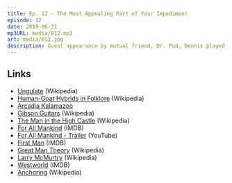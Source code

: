 ```yaml
---
title: Ep. 12 - The Most Appealing Part of Your Impediment
episode: 12
date: 2019-06-21
mp3URL: media/012.mp3
art: media/012.jpg
description: Guest appearance by mutual friend, Dr. Pud, Dennis played golf (and well!), Erik's daughter took First Communion, JFK was inspiring, the Wild West was wild, and Erik's washing machine broke
---
```


## Links

- [Ungulate](https://en.wikipedia.org/wiki/Ungulate) (Wikipedia)
- [Human-Goat Hybrids in Folklore](https://en.wikipedia.org/wiki/List_of_hybrid_creatures_in_folklore#Human-Goat_Hybrids) (Wikipedia)
- [Arcadia Kalamazoo](http://arcadiaales.com/kalamazoo/)
- [Gibson Guitars](https://en.wikipedia.org/wiki/Gibson) (Wikipedia)
- [The Man in the High Castle](<https://en.wikipedia.org/wiki/The_Man_in_the_High_Castle_(TV_series)>) (Wikipedia)
- [For All Mankind](https://www.imdb.com/title/tt7772588/) (IMDB)
- [For All Mankind - Trailer](https://www.youtube.com/watch?v=HZS9M52Bd_w) (YouTube)
- [First Man](https://www.imdb.com/title/tt1213641/) (IMDB)
- [Great Man Theory](https://en.wikipedia.org/wiki/Great_man_theory) (Wikipedia)
- [Larry McMurtry](https://en.wikipedia.org/wiki/Larry_McMurtry) (Wikipedia)
- [Westworld](https://www.imdb.com/title/tt0475784/) (IMDB)
- [Anchoring](https://en.wikipedia.org/wiki/Anchoring) (Wikipedia)

